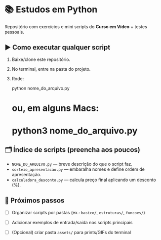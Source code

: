 # 📚 Estudos em Python

Repositório com exercícios e mini scripts do **Curso em Vídeo** + testes pessoais.

## ▶️ Como executar qualquer script
1. Baixe/clone este repositório.
2. No terminal, entre na pasta do projeto.
3. Rode:

    python nome_do_arquivo.py
    # ou, em alguns Macs:
    # python3 nome_do_arquivo.py

## 🗂️ Índice de scripts (preencha aos poucos)
- `NOME_DO_ARQUIVO.py` — breve descrição do que o script faz.
- `sorteio_apresentacao.py` — embaralha nomes e define ordem de apresentação.
- `calculadora_desconto.py` — calcula preço final aplicando um desconto (%).

## 📌 Próximos passos
- [ ] Organizar scripts por pastas (ex.: `basico/`, `estruturas/`, `funcoes/`)
- [ ] Adicionar exemplos de entrada/saída nos scripts principais
- [ ] (Opcional) criar pasta `assets/` para prints/GIFs do terminal

